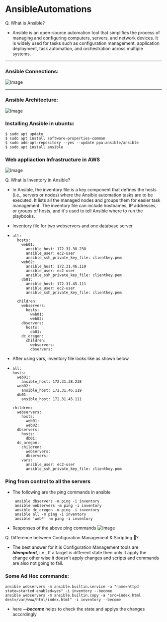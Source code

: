 # AnsibleAutomations

Q. What is Ansible?
- Ansible is an open-source automation tool that simplifies the process of managing and configuring computers, servers, and network devices. It is widely used for tasks such as configuration management, application deployment, task automation, and orchestration across multiple systems.

--- 

### **Ansible Connections**:

![Image](ansible.drawio.png)

---

### **Ansible Architecture:**

![Image](ansibleArch.drawio.png)

### **Installing Ansible in ubuntu:**

```
$ sudo apt update
$ sudo apt install software-properties-common
$ sudo add-apt-repository --yes --update ppa:ansible/ansible
$ sudo apt install ansible
```

### **Web appliaction Infrastructure in AWS**
![Image](ec2instances.drawio.png)


Q. What is Inventory in Ansible?
- In Ansible, the inventory file is a key component that defines the hosts (i.e., servers or nodes) where the Ansible automation tasks are to be executed. It lists all the managed nodes and groups them for easier task management. The inventory file can include hostnames, IP addresses, or groups of hosts, and it's used to tell Ansible where to run the playbooks.

- Inventory file for two webservers and one database server
- ```
  all:
    hosts:
      web01:
        ansible_host: 172.31.38.238
        ansible_user: ec2-user
        ansible_ssh_private_key_file: clientkey.pem
      web02:
        ansible_host: 172.31.46.119
        ansible_user: ec2-user
        ansible_ssh_private_key_file: clientkey.pem
      db01:
        ansible_host: 172.31.45.111
        ansible_user: ec2-user
        ansible_ssh_private_key_file: clientkey.pem
  
    children:
      webservers:
        hosts:
          web01:
          web02:
      dbservers:
        hosts:
          db01:
      dc_oregon:
        children:
          webservers:
          dbservers:
  
  ```

- After using vars, inventory file looks like as shown below
- ```
  all:
  hosts:
    web01:
      ansible_host: 172.31.38.238
    web02:
      ansible_host: 172.31.46.119
    db01:
      ansible_host: 172.31.45.111

  children:
    webservers:
      hosts:
        web01:
        web02:
    dbservers:
      hosts:
        db01:
    dc_oregon:
      children:
        webservers:
        dbservers:
      vars:
        ansible_user: ec2-user
        ansible_ssh_private_key_file: clientkey.pem 
  ```
### **Ping from control to all the servers**
- The following are the ping commands in ansible
   ```
    ansible dbservers -m ping -i inventory
    ansible webservers -m ping -i inventory
    ansible dc_oregon -m ping -i inventory
    ansible all -m ping -i inventory
    ansible 'web*' -m ping -i inventory
   ```
- Responses of the above ping commands
  ![Image](pingoutput.png)

Q. Difference between Configuration Management & Scripting 🤔?
- The best answer for it is Configuration Management tools are ***Idempotent***, i.e., If a target is different state then only it apply the change other wise it doesn't apply changes and scripts and commands are also not going to fail.


###  **Some Ad Hoc commands:**
```
ansible webservers -m ansible.builtin.service -a "name=httpd state=started enabled=yes" -i inventory --become
ansible webservers -m ansible.builtin.copy -a "src=index.html dest=/var/www/html/index.html" -i inventory --become
```
- here ***--become*** helps to check the state and applys the changes accordingly

